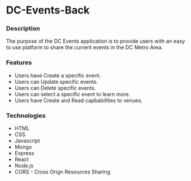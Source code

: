 # DC-Events-Back

### Description
The purpose of the DC Events application is to provide users with an easy to use platform to share the current events in the DC Metro Area.

### Features

* Users have Create a specific event.
* Users can Update specific events.
* Users can Delete specific events.
* Users can select a specific event to learn more.
* Users have Create and Read capbabilities to venues.

### Technologies

* HTML
* CSS
* Javascript
* Mongo
* Express
* React
* Node.js
* CORS - Cross Orign Resources Sharing
